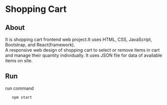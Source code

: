 # Shopping Cart
## About 
It is shopping cart frontend web project.It uses HTML, CSS, JavaScript, Bootstrap, and React(framework).<br/>
A responsive web design of shopping cart to select or
remove items in cart and manage their quantity
individually. It uses JSON file for data of available items on site.

## Run
run command

```
   npm start
```
